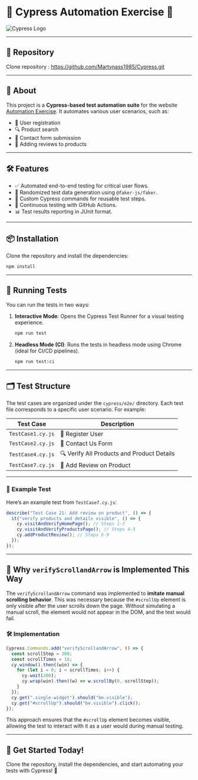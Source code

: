 # 🌟 **Cypress Automation Exercise** 🌟

![Cypress Logo](https://upload.wikimedia.org/wikipedia/commons/a/a4/Cypress.png)

---

## 🔗 **Repository**

Clone repository : https://github.com/Martynass1985/Cypress.git

---

## 🚀 **About**

This project is a **Cypress-based test automation suite** for the website [Automation Exercise](http://automationexercise.com). It automates various user scenarios, such as:

- 📝 User registration
- 🔍 Product search
- 📩 Contact form submission
- 🛒 Adding reviews to products

---

## 🛠️ **Features**

- ✅ Automated end-to-end testing for critical user flows.
- 🎲 Randomized test data generation using `@faker-js/faker`.
- 🔄 Custom Cypress commands for reusable test steps.
- 🧪 Continuous testing with GitHub Actions.
- 📊 Test results reporting in JUnit format.

---

## 📦 **Installation**

Clone the repository and install the dependencies:

```bash
npm install
```

---

## 🧪 **Running Tests**

You can run the tests in two ways:

1. **Interactive Mode**: Opens the Cypress Test Runner for a visual testing experience.

   ```bash
   npm run test
   ```

2. **Headless Mode (CI)**: Runs the tests in headless mode using Chrome (ideal for CI/CD pipelines).
   ```bash
   npm run test:ci
   ```

---

## 🗂️ **Test Structure**

The test cases are organized under the `cypress/e2e/` directory. Each test file corresponds to a specific user scenario. For example:

| Test Case         | Description                                |
| ----------------- | ------------------------------------------ |
| `TestCase1.cy.js` | 📝 Register User                           |
| `TestCase2.cy.js` | 📩 Contact Us Form                         |
| `TestCase4.cy.js` | 🔍 Verify All Products and Product Details |
| `TestCase7.cy.js` | 🛒 Add Review on Product                   |

---

### 📝 **Example Test**

Here’s an example test from `TestCase7.cy.js`:

```javascript
describe("Test Case 21: Add review on product", () => {
  it("verify products and details visible", () => {
    cy.visitAndVerifyHomePage(); // Steps 1-3
    cy.visitAndVerifyProductsPage(); // Steps 4-5
    cy.addProductReview(); // Steps 6-9
  });
});
```

---

## 🤔 **Why `verifyScrollandArrow` is Implemented This Way**

The `verifyScrollandArrow` command was implemented to **imitate manual scrolling behavior**. This was necessary because the `#scrollUp` element is only visible after the user scrolls down the page. Without simulating a manual scroll, the element would not appear in the DOM, and the test would fail.

### 🛠️ **Implementation**

```javascript
Cypress.Commands.add("verifyScrollandArrow", () => {
  const scrollStep = 300;
  const scrollTimes = 18;
  cy.window().then((win) => {
    for (let i = 0; i < scrollTimes; i++) {
      cy.wait(200);
      cy.wrap(win).then((w) => w.scrollBy(0, scrollStep));
    }
  });
  cy.get(".single-widget").should("be.visible");
  cy.get("#scrollUp").should("be.visible").click();
});
```

This approach ensures that the `#scrollUp` element becomes visible, allowing the test to interact with it as a user would during manual testing.

---

## 🎉 **Get Started Today!**

Clone the repository, install the dependencies, and start automating your tests with Cypress! 🚀

```

```
